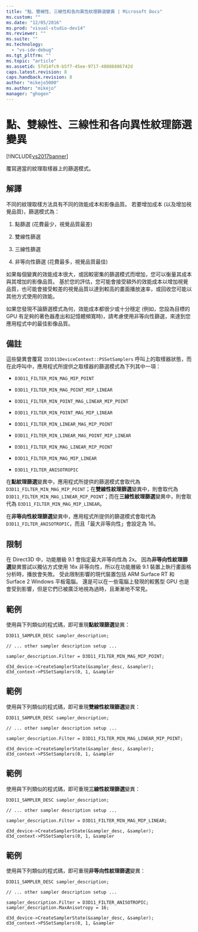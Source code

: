 ```yaml
---
title: "點、雙線性、三線性和各向異性紋理篩選變異 | Microsoft Docs"
ms.custom: ""
ms.date: "12/05/2016"
ms.prod: "visual-studio-dev14"
ms.reviewer: ""
ms.suite: ""
ms.technology: 
  - "vs-ide-debug"
ms.tgt_pltfrm: ""
ms.topic: "article"
ms.assetid: 57d14fc9-b5f7-45ee-9717-48086886742d
caps.latest.revision: 8
caps.handback.revision: 8
author: "mikejo5000"
ms.author: "mikejo"
manager: "ghogen"
---
```

# 點、雙線性、三線性和各向異性紋理篩選變異
[!INCLUDE[vs2017banner](../code-quality/includes/vs2017banner.md)]

覆寫適當的紋理取樣器上的篩選模式。  
  
## 解譯  
 不同的紋理取樣方法具有不同的效能成本和影像品質。  若要增加成本 \(以及增加視覺品質\)，篩選模式為：  
  
1.  點篩選 \(花費最少，視覺品質最差\)  
  
2.  雙線性篩選  
  
3.  三線性篩選  
  
4.  非等向性篩選 \(花費最多，視覺品質最佳\)  
  
 如果每個變異的效能成本很大，或因較密集的篩選模式而增加，您可以衡量其成本與其增加的影像品質。  基於您的評估，您可能會接受額外的效能成本以增加視覺品質，也可能會接受較差的視覺品質以達到較高的畫面播放速率，或回收您可能以其他方式使用的效能。  
  
 如果您發現不論篩選模式為何，效能成本都很少或十分穩定 \(例如，您設為目標的 GPU 有足夠的著色器產出和記憶體頻寬時\)，請考慮使用非等向性篩選，來達到您應用程式中的最佳影像品質。  
  
## 備註  
 這些變異會覆寫 `ID3D11DeviceContext::PSSetSamplers` 呼叫上的取樣器狀態，而在此呼叫中，應用程式所提供之取樣器的篩選模式為下列其中一項：  
  
-   `D3D11_FILTER_MIN_MAG_MIP_POINT`  
  
-   `D3D11_FILTER_MIN_MAG_POINT_MIP_LINEAR`  
  
-   `D3D11_FILTER_MIN_POINT_MAG_LINEAR_MIP_POINT`  
  
-   `D3D11_FILTER_MIN_POINT_MAG_MIP_LINEAR`  
  
-   `D3D11_FILTER_MIN_LINEAR_MAG_MIP_POINT`  
  
-   `D3D11_FILTER_MIN_LINEAR_MAG_POINT_MIP_LINEAR`  
  
-   `D3D11_FILTER_MIN_MAG_LINEAR_MIP_POINT`  
  
-   `D3D11_FILTER_MIN_MAG_MIP_LINEAR`  
  
-   `D3D11_FILTER_ANISOTROPIC`  
  
 在**點紋理篩選**變異中，應用程式所提供的篩選模式會取代為 `D3D11_FILTER_MIN_MAG_MIP_POINT`；在**雙線性紋理篩選**變異中，則會取代為 `D3D11_FILTER_MIN_MAG_LINEAR_MIP_POINT`；而在**三線性紋理篩選**變異中，則會取代為 `D3D11_FILTER_MIN_MAG_MIP_LINEAR`。  
  
 在**非等向性紋理篩選**變異中，應用程式所提供的篩選模式會取代為 `D3D11_FILTER_ANISOTROPIC`，而且「最大非等向性」會設定為 16。  
  
## 限制  
 在 Direct3D 中，功能層級 9.1 會指定最大非等向性為 2x。  因為**非等向性紋理篩選**變異嘗試以獨佔方式使用 16x 非等向性，所以在功能層級 9.1 裝置上執行畫面格分析時，播放會失敗。  受此限制影響的現代裝置包括 ARM Surface RT 和 Surface 2 Windows 平板電腦。  還是可以在一些電腦上發現的較舊型 GPU 也是會受到影響，但是它們已被廣泛地視為過時，且漸漸地不常見。  
  
## 範例  
 使用與下列類似的程式碼，即可重現**點紋理篩選**變異：  
  
```  
D3D11_SAMPLER_DESC sampler_description;  
  
// ... other sampler description setup ...  
  
sampler_description.Filter = D3D11_FILTER_MIN_MAG_MIP_POINT;  
  
d3d_device->CreateSamplerState(&sampler_desc, &sampler);  
d3d_context->PSSetSamplers(0, 1, &sampler  
```  
  
## 範例  
 使用與下列類似的程式碼，即可重現**雙線性紋理篩選**變異：  
  
```  
D3D11_SAMPLER_DESC sampler_description;   
  
// ... other sampler description setup ...  
  
sampler_description.Filter = D3D11_FILTER_MIN_MAG_LINEAR_MIP_POINT;  
  
d3d_device->CreateSamplerState(&sampler_desc, &sampler);  
d3d_context->PSSetSamplers(0, 1, &sampler  
```  
  
## 範例  
 使用與下列類似的程式碼，即可重現**三線性紋理篩選**變異：  
  
```  
D3D11_SAMPLER_DESC sampler_description;   
  
// ... other sampler description setup ...  
  
sampler_description.Filter = D3D11_FILTER_MIN_MAG_MIP_LINEAR;  
  
d3d_device->CreateSamplerState(&sampler_desc, &sampler);  
d3d_context->PSSetSamplers(0, 1, &sampler  
```  
  
## 範例  
 使用與下列類似的程式碼，即可重現**非等向性紋理篩選**變異：  
  
```  
D3D11_SAMPLER_DESC sampler_description;   
  
// ... other sampler description setup ...  
  
sampler_description.Filter = D3D11_FILTER_ANISOTROPIC;  
sampler_description.MaxAnisotropy = 16;  
  
d3d_device->CreateSamplerState(&sampler_desc, &sampler);  
d3d_context->PSSetSamplers(0, 1, &sampler  
```